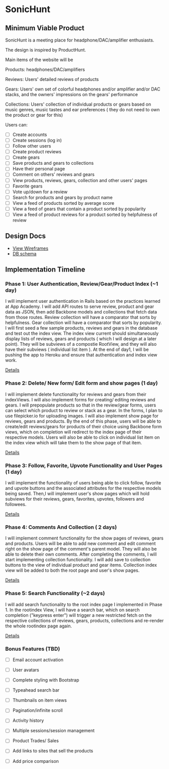 # SonicHunt



## Minimum Viable Product

SonicHunt is a meeting place for headphone/DAC/amplifier enthusiasts.

The design is inspired by ProductHunt.

Main items of the website will be

Products: headphones/DAC/amplifiers

Reviews: Users' detailed reviews of products

Gears: Users' own set of colorful headphones and/or amplifier and/or DAC stacks, and the owners' impressions on the gears' performance

Collections: Users' collection of individual products or gears based on
music genres, music tastes and ear preferences ( they do not need to
  own the product or gear for this)

Users can:
<!-- This is a Markdown checklist. Use it to keep track of your progress! -->

- [ ] Create accounts
- [ ] Create sessions (log in)
- [ ] Follow other users
- [ ] Create product reviews
- [ ] Create gears
- [ ] Save products and gears to collections
- [ ] Have their personal page
- [ ] Comment on others' reviews and gears
- [ ] View products, reviews, gears, collection and other users' pages
- [ ] Favorite gears
- [ ] Vote up/down for a review
- [ ] Search for products and gears by product name
- [ ] View a feed of products sorted by average score
- [ ] View a feed of gears that contain a product sorted by popularity
- [ ] View a feed of product reviews for a product sorted by helpfulness of review

## Design Docs
* [View Wireframes][views]
* [DB schema][schema]

[views]: ./docs/views.md
[schema]: ./docs/schema.md

## Implementation Timeline

### Phase 1: User Authentication, Review/Gear/Product Index (~1 day)
I will implement user authentication in Rails based on the practices learned at App Academy.
I will add API routes to serve review, product and gear data as JSON, then add Backbone models and collections that fetch data from those routes.
Review collection will have a comparator that sorts by helpfulness.
Gear collection will have a comparator that sorts by
popularity.
I will first seed a few sample products, reviews and gears in the database and test out the index view.
The index view current should simultaneously display lists of
reviews, gears and products ( which I will design at a later point). They will be subviews of a compostie RootView, and they will also have their subviews ( individual list item ).
At the end of day1, I will be pushing the app to Heroku and ensure that authentication and index view work.


[Details][phase-one]

### Phase 2: Delete/ New form/ Edit form and show pages  (1 day)
I will implement delete functionality for reviews and gears
from their indexViews.
I will also implement forms for creating/ editing reviews and gears.
I will prepopulate products so that in the review/gear forms, users can select which product to review or stack as a gear.
In the forms, I plan to use filepicker.io for uploading images.
I will also implement show page for reviews, gears and products.
By the end of this phase, users will be able to create/edit reviews/gears for products of their choice using Backbone form views, which on completion will redirect to the index page of their respective models. Users will also be able to click on
individual list item on the index view which will take them to the show page of that item.

[Details][phase-two]

### Phase 3: Follow, Favorite, Upvote Functionality and User Pages (1 day)
I will implement the functionality of users being able to click
follow, favorite and upvote buttons and the associated attributes for the respective models being saved.
Then,I will implement user's show pages which will hold subviews for their reviews, gears, favorites, upvotes, followers and followees.

[Details][phase-three]

### Phase 4: Comments And Collection ( 2 days)
I will implement comment functionality for the show pages of
reviews, gears and products. Users will be able to add new comment and
edit comment right on the show page of the comment's parent model. They will also be able to delete their own comments.
After completing the comments, I will start implementing collection functionality. I will add save to collection buttons to the view of individual product and gear items.
Collection index view will be added to both the root page and user's show pages.

[Details][phase-four]

### Phase 5: Search Functionality (~2 days)
I will add search functionality to the root index page I implemented in Phase 1. In the rootindex View, I will have a
search bar, which on search completion ("keypress enter") will trigger a new restricted fetch on the respective collections of reviews, gears, products, collections and re-render the whole rootindex page again.

[Details][phase-five]

### Bonus Features (TBD)
- [ ] Email account activation
- [ ] User avatars
- [ ] Complete styling with Bootstrap
- [ ] Typeahead search bar
- [ ] Thumbnails on item views
- [ ] Pagination/infinite scroll
- [ ] Activity history
- [ ] Multiple sessions/session management
- [ ] Product Trades/ Sales
- [ ] Add links to sites that sell the products
- [ ] Add price comparison



[phase-one]: ./docs/phases/phase1.md
[phase-two]: ./docs/phases/phase2.md
[phase-three]: ./docs/phases/phase3.md
[phase-four]: ./docs/phases/phase4.md
[phase-five]: ./docs/phases/phase5.md
